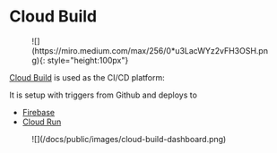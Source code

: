 # Cloud Build

<figure markdown>
![](https://miro.medium.com/max/256/0*u3LacWYz2vFH3OSH.png){: style="height:100px"}
</figure>

[Cloud Build](https://cloud.google.com/build) is used as the CI/CD platform:

It is setup with triggers from Github and deploys to

- [Firebase](/docs/arch/firebase)
- [Cloud Run](/docs/arch/cloud-run)


<figure markdown>
![](/docs/public/images/cloud-build-dashboard.png)
</figure>
